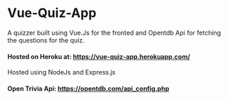 # Vue-Quiz-App
A quizzer built using Vue.Js for the fronted and Opentdb Api for fetching the questions for the quiz.



#### Hosted on Heroku at: https://vue-quiz-app.herokuapp.com/
Hosted using NodeJs and Express.js

#### Open Trivia Api: https://opentdb.com/api_config.php
